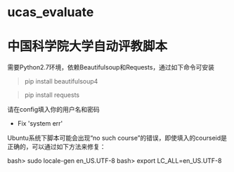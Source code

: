 # ucas_evaluate
中国科学院大学自动评教脚本
===
需要Python2.7环境，依赖Beautifulsoup和Requests，通过如下命令可安装

> pip install beautifulsoup4

> pip install requests

请在config填入你的用户名和密码

* Fix 'system err'

Ubuntu系统下脚本可能会出现“no such course”的错误，即使填入的courseid是正确的，可以通过如下方法来修复：

  bash> sudo locale-gen en_US.UTF-8
  bash> export LC_ALL=en_US.UTF-8

